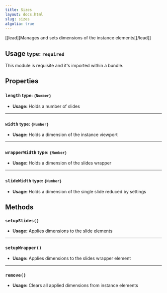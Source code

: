 ```yaml
---
title: Sizes
layout: docs.html
slug: sizes
algolia: true
---
```


[[lead]]Manages and sets dimensions of the instance elements[[/lead]]

## Usage <small>type: `required`</small>

This module is requisite and it's imported within a bundle.

## Properties

### `length` <small>type: `{Number}`</small>

- **Usage:** Holds a number of slides

---

### `width` <small>type: `{Number}`</small>

- **Usage:** Holds a dimension of the instance viewport

---

### `wrapperWidth` <small>type: `{Number}`</small>

- **Usage:** Holds a dimension of the slides wrapper

---

### `slideWidth` <small>type: `{Number}`</small>

- **Usage:** Holds a dimension of the single slide reduced by settings

## Methods

### `setupSlides()`

- **Usage:** Applies dimensions to the slide elements

---

### `setupWrapper()`

- **Usage:** Applies dimensions to the slides wrapper element

---

### `remove()`

- **Usage:** Clears all applied dimensions from instance elements
